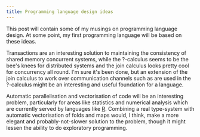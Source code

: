```yaml
---
title: Programming language design ideas
---
```

This post will contain some of my musings on programming language design. At some point, my first programming language will be based on these ideas.

Transactions are an interesting solution to maintaining the consistency of shared memory concurrent systems, while the ?-calculus seems to be the bee's knees for distributed systems and the join calculus looks pretty cool for concurrency all round. I'm sure it's been done, but an extension of the join calculus to work over communication channels such as are used in the ?-calculus might be an interesting and useful foundation for a language.

Automatic parallelisation and vectorisation of code will be an interesting problem, particularly for areas like statistics and numerical analysis which are currently served by languages like [R](http://www.r-project.org/). Combining a real type-system with automatic vectorisation of folds and maps would, I think, make a more elegant and probably-not-slower solution to the problem, though it might lessen the ability to do exploratory programming.
